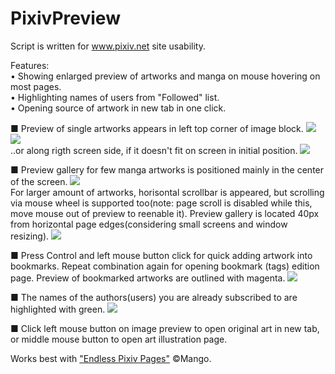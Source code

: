 # PixivPreview

Script is written for www.pixiv.net site usability.

Features:<br>
• Showing enlarged preview of artworks and manga on mouse hovering on most pages.<br>
• Highlighting names of users from "Followed" list.<br>
• Opening source of artwork in new tab in one click.<br>

■ Preview of single artworks appears in left top corner of image block.
<img src=http://i.prntscr.com/4LvnU6EITOmbB8VKMmBcog.png><br>
<img src=http://i.prntscr.com/9ooSkWZLQq6oDalnXD9DjA.png><br>
..or along rigth screen side, if it doesn't fit on screen in initial position. 
<img src=http://i.prntscr.com/nfXf04wdSuaZeedB1DDExw.png><br>

■ Preview gallery for few manga artworks is positioned mainly in the center of the screen.
<img src=http://i.prntscr.com/7mI9ZYnXSjytYsQRNl5qzw.png><br>
For larger amount of artworks, horisontal scrollbar is appeared, but scrolling via mouse wheel is supported too(note: page scroll is disabled while this, move mouse out of preview to reenable it). Preview gallery is located 40px from horizontal page edges(considering small screens and window resizing).
<img src=http://i.prntscr.com/td_hJncaSZueEf3hx3mXrA.png><br>

■ Press Control and left mouse button click for quick adding artwork into bookmarks. Repeat combination again for opening bookmark (tags) edition page. Preview of bookmarked artworks are outlined with magenta.
<img src=http://i.prntscr.com/1CNDwRN8SMidaPPeBAWEMQ.png>

■ The names of the authors(users) you are already subscribed to are highlighted with green.
<img src=http://i.prntscr.com/xa2ErFzkQOGLloz9kAHRZQ.png><br>

■ Click left mouse button on image preview to open original art in new tab, or middle mouse button to open art illustration page. 

Works best with <a href="https://greasyfork.org/uk/scripts/3254-endless-pixiv-pages">"Endless Pixiv Pages"</a> ©Mango.<br>
